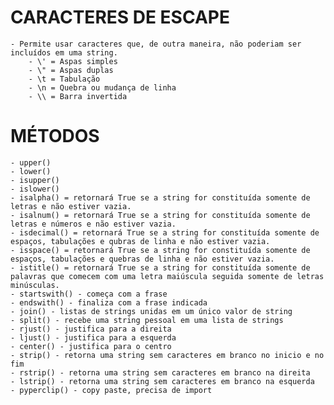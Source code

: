 # CARACTERES DE ESCAPE #
    - Permite usar caracteres que, de outra maneira, não poderiam ser incluídos em uma string.
        - \' = Aspas simples
        - \" = Aspas duplas
        - \t = Tabulação
        - \n = Quebra ou mudança de linha
        - \\ = Barra invertida

# MÉTODOS #
    - upper()
    - lower()
    - isupper()
    - islower()
    - isalpha() = retornará True se a string for constituída somente de letras e não estiver vazia.
    - isalnum() = retornará True se a string for constituída somente de letras e números e não estiver vazia.
    - isdecimal() = retornará True se a string for constituída somente de espaços, tabulações e qubras de linha e não estiver vazia.
    - isspace() = retornará True se a string for constituída somente de espaços, tabulações e quebras de linha e não estiver vazia.
    - istitle() = retornará True se a string for constituída somente de palavras que comecem com uma letra maiúscula seguida somente de letras minúsculas.
    - startswith() - começa com a frase
    - endswith() - finaliza com a frase indicada
    - join() - listas de strings unidas em um único valor de string
    - split() - recebe uma string pessoal em uma lista de strings
    - rjust() - justifica para a direita
    - ljust() - justifica para a esquerda
    - center() - justifica para o centro
    - strip() - retorna uma string sem caracteres em branco no inicio e no fim
    - rstrip() - retorna uma string sem caracteres em branco na direita
    - lstrip() - retorna uma string sem caracteres em branco na esquerda
    - pyperclip() - copy paste, precisa de import